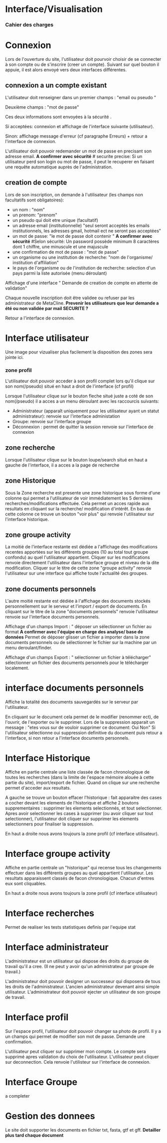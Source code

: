 # Interface/Visualisation #

### Cahier des charges ###


# Connexion #

Lors de l'ouverture du site, l'utilisateur doit pourvoir choisir de se connecter à son compte ou de s'inscrire (creer un compte).
Suivant sur quel bouton il appuie, il est alors envoyé vers deux interfaces différentes.

## connexion a un compte existant ##
L'utilisateur doit renseigner dans un premier champs : "email ou pseudo "

Deuxième champs : "mot de passe"

Ces deux informations sont envoyées à la sécurité .

Si acceptées: connexion et affichage de l'interface suivante (utilisateur).

Sinon: affichage message d'erreur (cf paragraphe Erreurs) + retour a l'interface de connexion.

L'utilisateur doit pouvoir redemander un mot de passe en precisant son adresse email. **A confirmer avec sécurité** # securite precise: Si un utilisateur perd son login ou mot de passe, il peut le recuperer en faisant une requête automatique auprès de l'administration. 

## creation de compte ##

Lors de son inscription, on demande à l'utilisateur (les champs non facultatifs sont obligatoires):
- un nom : "nom"
- un prenom: "prenom"
- un pseudo qui doit etre unique (facultatif)
- un adresse email (institutionnelle) "seul seront acceptés les emails institutionnels, les adresses gmail, hotmail ect ne seront pas acceptées"
- un mot de passe: "le mot de passe doit contenir " **A confirmer avec sécurité**
#Selon sécurité: Un password possède minimum 8 caractères dont 1 chiffre, une minuscule et une majuscule
- une confirmation de mot de passe : "mot de passe"
- un organisme ou une institution de recherche: "nom de l'organisme/ institution d'affiliation"
- le pays de l'organisme ou de l'institution de recherche: selection d'un pays parmi la liste autorisée (menu déroulant)

Affichage d'une interface " Demande de creation de compte en attente de validation"

Chaque nouvelle inscription doit être validee ou refuser par les administrateur de MetaCline.
**Prevenir les utilisateurs que leur demande a été ou non validée par mail  SECURITE ?**
	
Retour a l'interface de connexion.

# Interface utilisateur #

Une image pour vizualiser plus facilement la disposition des zones sera jointe ici.

### zone profil ###
L'utilisateur doit pouvoir acceder à son profil complet lors qu'il clique sur son nom(/pseudo) situé en haut a droit de l'interface (cf profil)

Lorsque l'utilisateur clique sur le bouton fleche situé juste a coté de son nom(/pseudo) il a acces a un menu déroulant avec les raccourcis suivants:
- Administrateur (apparaît uniquement pour les utilisateur ayant un statut administrateur): renvoie sur l'interface administation
- Groupe: renvoie sur l'interface groupe 
- Déconnexion : permet de quitter la session renvoie sur l'interface de connexion

## zone recherche ## 
Lorsque l'utilisateur clique sur le bouton loupe/search situé en haut a gauche de l'interface, il a acces a la page de recherche 

## zone Historique ## 
Sous la Zone recherche est presente une zone historique sous forme d'une colonne qui permet a l'utilisateur de voir immédiatement les 5 dernières recherches/modifications effectuée. 
Cela permet un acces rapide aux resultats en cliquant sur la recherche/ modification d'intérêt. 
En bas de cette colonne ce trouve un bouton "voir plus" qui renvoie l'utilisateur sur l'interface historique.

## zone groupe activity ##
La moitié de l'interface restante est dédiée a l'affichage des modifications recentes apportées sur les différents groupes (10 au total tout groupe confondu) au quel l'utilisateur appartient. 
Cliquer sur les modifications renvoie directement l'utilisateur dans l'interface groupe et niveau de la dite modification. 
Cliquer sur le titre de cette zone "groupe activity" renvoie l'utilisateur sur une interface qui affiche toute l'actualité des groupes.

## zone documents personnels ##
L'autre moitié restante est dédiée à l'affichage des documents stockés personnellement sur le serveur et l'import / export de documents.
En cliquant sur le titre de la zone "documents personnels" renvoie l'utilisateur renvoie sur l'interface documents personnels.

Affichage d'un champs Import : " déposer un sélectionner un fichier au format **A confirmer avec l'équipe en charge des analyse/ base de données** 
Permet de déposer glisser un fichier a importer dans la zone documents personnels ou de sélectionner le fichier sur la machine par un menu deroulant/finder. 

Affichage d'un champs Export : " sélectionner un fichier à télécharger" 
 sélectionner un fichier des documents personnels pour le télécharger localement. 


# interface documents personnels #

Affiche la totalité des documents sauvegardés sur le serveur par l'utilisateur.

En cliquant sur le document cela permet de le modifier (renommer ect), de l'ouvrir, de l'exporter ou le supprimer.
Lors de la suppression apparait un message : "etes vous sur de vouloir supprimer ce document: Oui  Non"
Si l'utilisateur sélectionne oui suppression definitive du document puis retour a l'interface, si non retour a l'interface documents personnels. 

# Interface Historique # 

Affiche en partie centrale une liste classée de facon chronologique de toutes les recherches (dans la limite de l'espace mémoire alouée à cette partie du site), import/export de fichier.
Quand on clique sur une recherche permet d'acceder aux resultats.

A gauche se trouve un bouton effacer l'historique : fait apparaitre des cases a cocher devant les elements de l'historique et affiche 2 boutons supprementaires : supprimer les elements selectionnés, et tout selectionner.
Apres avoir selectionner les cases à supprimer (ou avoir cliquer sur tout selectionner), l'utilisateur doit cliquer sur supprimer les elements selectionners pour finaliser la suppression. 

En haut a droite nous avons toujours la zone profil (cf interface utilisateur).

# Interface groupe activity #

Affiche en partie centrale un "historique" qui recense tous les changements effectuer dans les différents groupes au quel appartient l'utilisateur.
Les resultats apparaissent classés de facon chronologique. 
Chacun d'entres eux sont cliquables. 

En haut a droite nous avons toujours la zone profil (cf interface utilisateur)
 
# Interface recherches #
Permet de realiser les tests statistiques definis par l'equipe stat

# Interface administrateur #

L'administrateur est un utilisateur qui dispose des droits du groupe de travail qu'il a cree. (Il ne peut y avoir qu'un administrateur par groupe de travail.)

L'administrateur doit pouvoir designer un successeur qui disposera de tous les droits de l'administrateur. L'ancien administrateur devenant ainsi simple utilisateur.
L'administrateur doit pouvoir ejecter un utilisateur de son groupe de travail.


# Interface profil #

Sur l'espace profil, l'utilisateur doit pouvoir changer sa photo de profil.
Il y a un champs qui permet de modifier son mot de passe. 
Demande une confirmation.

L'utilisateur peut cliquer sur supprimer mon compte. Le compte sera supprimé apres validation du choix de l'utilisateur.
L'utilisateur peut cliquer sur deconnection. Cela renvoie l'utilisteur sur l'interface de connexion.

# Interface Groupe #
 a completer 


# Gestion des donnees #
Le site doit supporter les documents en fichier txt, fasta, gtf et gff. **Detailler plus tard chaque document**
